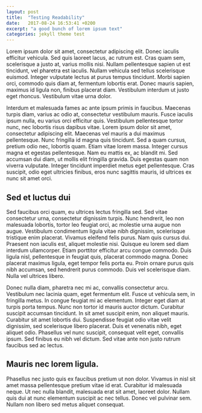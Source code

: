 ```yaml
---
layout: post
title:  "Testing Readability"
date:   2017-08-24 16:53:41 +0200
excerpt: "a good bunch of lorem ipsum text"
categories: jekyll theme test
---
```


Lorem ipsum dolor sit amet, consectetur adipiscing elit. Donec iaculis efficitur vehicula. Sed quis laoreet lacus, ac rutrum est. Cras quam sem, scelerisque a justo at, varius mollis nisi. Nullam pellentesque sapien ut est tincidunt, vel pharetra est iaculis. Nullam vehicula sed tellus scelerisque euismod. Integer vulputate lectus at purus tempus tincidunt. Morbi sapien orci, commodo quis diam at, fermentum lobortis erat. Donec mauris sapien, maximus id ligula non, finibus placerat diam. Vestibulum interdum ut justo eget rhoncus. Vestibulum vitae urna dolor.

Interdum et malesuada fames ac ante ipsum primis in faucibus. Maecenas turpis diam, varius ac odio at, consectetur vestibulum mauris. Fusce iaculis ipsum nulla, eu varius orci efficitur quis. Vestibulum pellentesque tortor nunc, nec lobortis risus dapibus vitae. Lorem ipsum dolor sit amet, consectetur adipiscing elit. Maecenas vel mauris a dui maximus pellentesque. Nunc fringilla id magna quis tincidunt. Sed a quam cursus, pretium odio nec, lobortis quam. Etiam vitae lorem massa. Integer cursus magna et egestas pellentesque. Nam eu mattis ex, ac blandit mi. Sed accumsan dui diam, ut mollis elit fringilla gravida. Duis egestas quam non viverra vulputate. Integer tincidunt imperdiet metus eget pellentesque. Cras suscipit, odio eget ultricies finibus, eros nunc sagittis mauris, id ultrices ex nunc sit amet orci.

## Sed et luctus dui

Sed faucibus orci quam, eu ultrices lectus fringilla sed. Sed vitae consectetur urna, consectetur dignissim turpis. Nunc hendrerit, leo non malesuada lobortis, tortor leo feugiat orci, ac molestie urna augue non augue. Vestibulum condimentum ligula vitae nibh dignissim, scelerisque tristique enim placerat. Vivamus eleifend felis purus. Nam quis cursus dui. Praesent non iaculis est, aliquet molestie nisi. Quisque eu lorem sed diam interdum ullamcorper. Etiam porttitor efficitur arcu congue commodo. Duis ligula nisl, pellentesque in feugiat quis, placerat commodo magna. Donec placerat maximus ligula, eget tempor felis porta eu. Proin ornare purus quis nibh accumsan, sed hendrerit purus commodo. Duis vel scelerisque diam. Nulla vel ultrices libero.

Donec nulla diam, pharetra nec mi ac, convallis consectetur arcu. Vestibulum nec lacinia quam, eget fermentum elit. Fusce ut vehicula sem, in fringilla metus. In congue feugiat mi ac elementum. Integer eget diam at turpis porta tempus. Nunc non tortor id mauris auctor dictum. Curabitur suscipit accumsan tincidunt. In sit amet suscipit enim, non aliquet mauris. Curabitur sit amet lobortis dui. Suspendisse feugiat odio vitae velit dignissim, sed scelerisque libero placerat. Duis et venenatis nibh, eget aliquet odio. Phasellus vel nunc suscipit, consequat velit eget, convallis ipsum. Sed finibus eu nibh vel dictum. Sed vitae ante non justo rutrum faucibus sed ac lectus.

## Mauris nec lorem ligula.

Phasellus nec justo quis ex faucibus pretium ut non dolor. Vivamus in nisl sit amet massa pellentesque pretium vitae id erat. Curabitur id malesuada neque. Ut nec nulla blandit, malesuada erat sit amet, laoreet dolor. Nullam quis dui at nunc elementum suscipit ac nec tellus. Donec vel pulvinar sem. Nullam non libero sed metus aliquet consequat.
